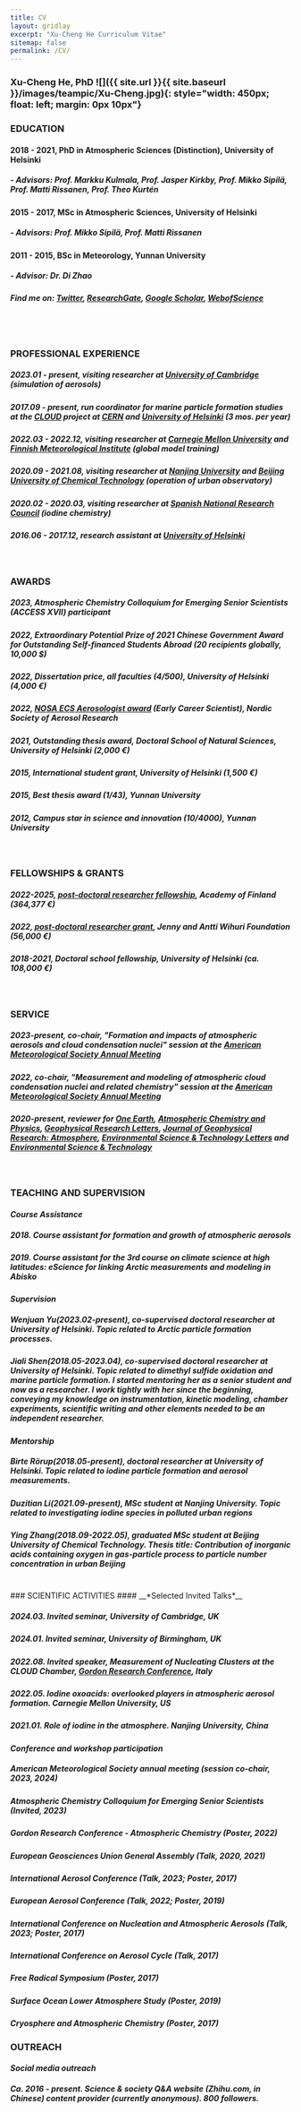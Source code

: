 ```yaml
---
title: CV 
layout: gridlay 
excerpt: "Xu-Cheng He Curriculum Vitae"
sitemap: false
permalink: /CV/
---
```

### Xu-Cheng He, PhD ![]({{ site.url }}{{ site.baseurl }}/images/teampic/Xu-Cheng.jpg){: style="width: 450px; float: left; margin: 0px 10px"}
### EDUCATION 

#### 2018 - 2021, PhD in Atmospheric Sciences (Distinction), University of Helsinki
#####  - Advisors: Prof. Markku Kulmala, Prof. Jasper Kirkby, Prof. Mikko Sipilä, Prof. Matti Rissanen, Prof. Theo Kurtén

#### 2015 - 2017, MSc in Atmospheric Sciences, University of Helsinki 
##### - Advisors: Prof. Mikko Sipilä, Prof. Matti Rissanen 

#### 2011 - 2015, BSc in Meteorology, Yunnan University
##### - Advisor: Dr. Di Zhao

##### Find me on: [Twitter](https://twitter.com/XuChengLanceHe1), [ResearchGate](https://www.researchgate.net/profile/Xu-Cheng-He), [Google Scholar](https://scholar.google.com/citations?user=KrbWsdUAAAAJ&hl=en), [WebofScience](https://www.webofscience.com/wos/author/record/3773694)

<br/>
<br/>

### PROFESSIONAL EXPERIENCE

##### 2023.01 - **present**, visiting researcher at [University of Cambridge](https://www.ch.cam.ac.uk/group/atm/people) (simulation of aerosols)
##### 2017.09 - **present**, run coordinator for marine particle formation studies at the [CLOUD](https://home.cern/science/experiments/cloud) project at [CERN](https://home.cern) and [University of Helsinki](https://www.helsinki.fi/en) (3 mos. per year)
##### 2022.03 - 2022.12, visiting researcher at [Carnegie Mellon University](https://www.cmu.edu) and [Finnish Meteorological Institute](https://en.ilmatieteenlaitos.fi/climate-system-research) (global model training)
##### 2020.09 - 2021.08, visiting researcher at [Nanjing University](https://www.nju.edu.cn/en/main.psp) and [Beijing University of Chemical Technology](https://www.buct.edu.cn/main.htm) (operation of urban observatory)
##### 2020.02 - 2020.03, visiting researcher at [Spanish National Research Council](https://www.csic.es/en/csic) (iodine chemistry)
##### 2016.06 - 2017.12, research assistant at [University of Helsinki](https://www.helsinki.fi/en)

<br/>

### AWARDS

##### 2023, Atmospheric Chemistry Colloquium for Emerging Senior Scientists (ACCESS XVII) participant
##### 2022, Extraordinary Potential Prize of 2021 Chinese Government Award for Outstanding Self-financed Students Abroad (20 recipients globally, 10,000 $)
##### 2022, Dissertation price, all faculties (4/500), University of Helsinki (4,000 €)
##### 2022, [NOSA ECS Aerosologist award](https://mailchi.mp/3e749816d515/nosa-newsletter-8?e=2136630d73) (Early Career Scientist), Nordic Society of Aerosol Research
##### 2021, Outstanding thesis award, Doctoral School of Natural Sciences, University of Helsinki (2,000 €)
##### 2015, International student grant, University of Helsinki (1,500 €)
##### 2015, Best thesis award (1/43), Yunnan University 
##### 2012, Campus star in science and innovation (10/4000), Yunnan University 

<br/>

### FELLOWSHIPS & GRANTS 

##### 2022-2025, [post-doctoral researcher fellowship](https://www.aka.fi/en/about-us/whats-new/press-releases/2022/new-academy-of-finland-postdoctoral-researchers-selected-in-natural-sciences-and-engineering-research/), Academy of Finland (364,377 €)
##### 2022, [post-doctoral researcher grant](https://postdocpooli.fi/the-results-from-the-pools-application-round-31-new-grants/), Jenny and Antti Wihuri Foundation (56,000 €)
##### 2018-2021, Doctoral school fellowship, University of Helsinki (ca. 108,000 €)

<br/>

### SERVICE 

##### 2023-**present**, **co-chair**, "Formation and impacts of atmospheric aerosols and cloud condensation nuclei" session at the [American Meteorological Society Annual Meeting](https://annual.ametsoc.org/)
##### 2022, **co-chair**, "Measurement and modeling of atmospheric cloud condensation nuclei and related chemistry" session at the [American Meteorological Society Annual Meeting](https://annual.ametsoc.org/)
##### 2020-**present**, **reviewer** for [One Earth](https://www.cell.com/one-earth/home), [Atmospheric Chemistry and Physics](https://acp.copernicus.org), [Geophysical Research Letters](https://agupubs.onlinelibrary.wiley.com/journal/19448007), [Journal of Geophysical Research: Atmosphere](https://agupubs.onlinelibrary.wiley.com/journal/21698996?utm_source=google&utm_medium=paidsearch&utm_campaign=R3MR425&utm_content=EarthSpaceEnvirSci&gad_source=1&gclid=EAIaIQobChMIx-GQ-MWxhQMVbpBQBh165g2hEAAYASAAEgJ87fD_BwE), [Environmental Science & Technology Letters](https://pubs.acs.org/journal/estlcu) and [Environmental Science & Technology](https://pubs.acs.org/journal/esthag)

<br/>

### TEACHING AND SUPERVISION 
#### __*Course Assistance*__
##### 2018. Course assistant for formation and growth of atmospheric aerosols
##### 2019. Course assistant for the 3rd course on climate science at high latitudes: eScience for linking Arctic measurements and modeling in Abisko
#### __*Supervision*__
##### **Wenjuan Yu(2023.02-present)**, co-supervised doctoral researcher at University of Helsinki. Topic related to Arctic particle formation processes.
##### **Jiali Shen(2018.05-2023.04)**, co-supervised doctoral researcher at University of Helsinki. Topic related to dimethyl sulfide oxidation and marine particle formation. I started mentoring her as a senior student and now as a researcher. I work tightly with her since the beginning, conveying my knowledge on instrumentation, kinetic modeling, chamber experiments, scientific writing and other elements needed to be an independent researcher.
#### __*Mentorship*__
##### **Birte Rörup(2018.05-present)**, doctoral researcher at University of Helsinki. Topic related to iodine particle formation and aerosol measurements. 
##### **Duzitian Li(2021.09-present)**, MSc student at Nanjing University. Topic related to investigating iodine species in polluted urban regions
##### **Ying Zhang(2018.09-2022.05)**, graduated MSc student at Beijing University of Chemical Technology. Thesis title: Contribution of inorganic acids containing oxygen in gas-particle process to particle number concentration in urban Beijing 

<br/>
### SCIENTIFIC ACTIVITIES 
#### __*Selected Invited Talks*__

##### 2024.03. **Invited seminar**, University of Cambridge, UK 

##### 2024.01. **Invited seminar**, University of Birmingham, UK 

##### 2022.08. **Invited speaker**, Measurement of Nucleating Clusters at the CLOUD Chamber, [Gordon Research Conference](https://www.grc.org/molecular-and-ionic-clusters-conference/2022/), Italy

##### 2022.05. Iodine oxoacids: overlooked players in atmospheric aerosol formation. Carnegie Mellon University, US

##### 2021.01. Role of iodine in the atmosphere. Nanjing University, China

#### __*Conference and workshop participation*__

##### American Meteorological Society annual meeting (session co-chair, 2023, 2024) 

##### Atmospheric Chemistry Colloquium for Emerging Senior Scientists (Invited, 2023)

##### Gordon Research Conference - Atmospheric Chemistry (Poster, 2022) 

##### European Geosciences Union General Assembly (Talk, 2020, 2021) 

##### International Aerosol Conference (Talk, 2023; Poster, 2017) 

##### European Aerosol Conference (Talk, 2022; Poster, 2019) 

##### International Conference on Nucleation and Atmospheric Aerosols (Talk, 2023; Poster, 2017) 

##### International Conference on Aerosol Cycle (Talk, 2017) 

##### Free Radical Symposium (Poster, 2017) 

##### Surface Ocean Lower Atmosphere Study (Poster, 2019) 

##### Cryosphere and Atmospheric Chemistry (Poster, 2017) 

### OUTREACH

#### *Social media outreach*

##### Ca. 2016 - **present**. Science & society Q&A website (Zhihu.com, in Chinese) content provider (currently anonymous). 800 followers. 

